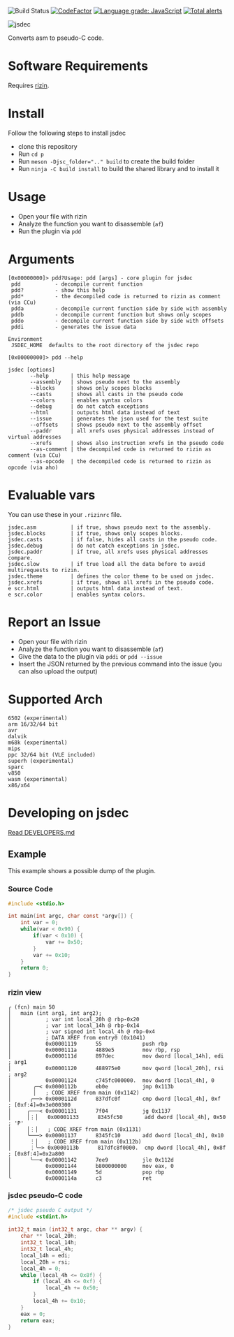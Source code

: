 ![Build Status](https://github.com/rizinorg/jsdec/workflows/continuous-tests/badge.svg)
[![CodeFactor](https://www.codefactor.io/repository/github/rizinorg/jsdec/badge)](https://www.codefactor.io/repository/github/rizinorg/jsdec)
[![Language grade: JavaScript](https://img.shields.io/lgtm/grade/javascript/g/rizinorg/jsdec.svg?logo=lgtm&logoWidth=18)](https://lgtm.com/projects/g/rizinorg/jsdec/context:javascript)
[![Total alerts](https://img.shields.io/lgtm/alerts/g/rizinorg/jsdec.svg?logo=lgtm&logoWidth=18)](https://lgtm.com/projects/g/rizinorg/jsdec/alerts/)

![jsdec](https://raw.githubusercontent.com/rizinorg/jsdec/master/.github/logo.png)

Converts asm to pseudo-C code.

# Software Requirements

Requires [rizin](https://github.com/rizinorg/rizin).

# Install

Follow the following steps to install jsdec
 - clone this repository
 - Run `cd p`
 - Run `meson -Djsc_folder=".." build` to create the build folder
 - Run `ninja -C build install` to build the shared library and to install it 

# Usage

* Open your file with rizin
* Analyze the function you want to disassemble (`af`)
* Run the plugin via `pdd`

# Arguments

```
[0x00000000]> pdd?Usage: pdd [args] - core plugin for jsdec
 pdd           - decompile current function
 pdd?          - show this help
 pdd*          - the decompiled code is returned to rizin as comment (via CCu)
 pdda          - decompile current function side by side with assembly
 pddb          - decompile current function but shows only scopes
 pddo          - decompile current function side by side with offsets
 pddi          - generates the issue data

Environment
 JSDEC_HOME  defaults to the root directory of the jsdec repo

[0x00000000]> pdd --help

jsdec [options]
       --help       | this help message
       --assembly   | shows pseudo next to the assembly
       --blocks     | shows only scopes blocks
       --casts      | shows all casts in the pseudo code
       --colors     | enables syntax colors
       --debug      | do not catch exceptions
       --html       | outputs html data instead of text
       --issue      | generates the json used for the test suite
       --offsets    | shows pseudo next to the assembly offset
       --paddr      | all xrefs uses physical addresses instead of virtual addresses
       --xrefs      | shows also instruction xrefs in the pseudo code
       --as-comment | the decompiled code is returned to rizin as comment (via CCu)
       --as-opcode  | the decompiled code is returned to rizin as opcode (via aho)
```

# Evaluable vars

You can use these in your `.rizinrc` file.

```
jsdec.asm           | if true, shows pseudo next to the assembly.
jsdec.blocks        | if true, shows only scopes blocks.
jsdec.casts         | if false, hides all casts in the pseudo code.
jsdec.debug         | do not catch exceptions in jsdec.
jsdec.paddr         | if true, all xrefs uses physical addresses compare.
jsdec.slow          | if true load all the data before to avoid multirequests to rizin.
jsdec.theme         | defines the color theme to be used on jsdec.
jsdec.xrefs         | if true, shows all xrefs in the pseudo code.
e scr.html          | outputs html data instead of text.
e scr.color         | enables syntax colors.
```

# Report an Issue

* Open your file with rizin
* Analyze the function you want to disassemble (`af`)
* Give the data to the plugin via `pddi` or `pdd --issue`
* Insert the JSON returned by the previous command into the issue (you can also upload the output)

# Supported Arch

    6502 (experimental)
    arm 16/32/64 bit
    avr
    dalvik
    m68k (experimental)
    mips
    ppc 32/64 bit (VLE included)
    superh (experimental)
    sparc
    v850
    wasm (experimental)
    x86/x64

# Developing on jsdec

[Read DEVELOPERS.md](https://github.com/rizinorg/jsdec/blob/master/DEVELOPERS.md)

## Example

This example shows a possible dump of the plugin.

### Source Code

```c
#include <stdio.h>

int main(int argc, char const *argv[]) {
    int var = 0;
    while(var < 0x90) {
        if(var < 0x10) {
            var += 0x50;
        }
        var += 0x10;
    }
    return 0;
}
```

### rizin view


```
╭ (fcn) main 50
│   main (int arg1, int arg2);
│           ; var int local_20h @ rbp-0x20
│           ; var int local_14h @ rbp-0x14
│           ; var signed int local_4h @ rbp-0x4
│           ; DATA XREF from entry0 (0x1041)
│           0x00001119      55             push rbp
│           0x0000111a      4889e5         mov rbp, rsp
│           0x0000111d      897dec         mov dword [local_14h], edi  ; arg1
│           0x00001120      488975e0       mov qword [local_20h], rsi  ; arg2
│           0x00001124      c745fc000000.  mov dword [local_4h], 0
│       ╭─< 0x0000112b      eb0e           jmp 0x113b
│       │   ; CODE XREF from main (0x1142)
│      ╭──> 0x0000112d      837dfc0f       cmp dword [local_4h], 0xf   ; [0xf:4]=0x3e000300
│     ╭───< 0x00001131      7f04           jg 0x1137
│     │⋮│   0x00001133      8345fc50       add dword [local_4h], 0x50  ; 'P'
│     │⋮│   ; CODE XREF from main (0x1131)
│     ╰───> 0x00001137      8345fc10       add dword [local_4h], 0x10
│      ⋮│   ; CODE XREF from main (0x112b)
│      ⋮╰─> 0x0000113b      817dfc8f0000.  cmp dword [local_4h], 0x8f  ; [0x8f:4]=0x2a800
│      ╰──< 0x00001142      7ee9           jle 0x112d
│           0x00001144      b800000000     mov eax, 0
│           0x00001149      5d             pop rbp
╰           0x0000114a      c3             ret
```

### jsdec pseudo-C code

```c
/* jsdec pseudo C output */
#include <stdint.h>
 
int32_t main (int32_t argc, char ** argv) {
    char ** local_20h;
    int32_t local_14h;
    int32_t local_4h;
    local_14h = edi;
    local_20h = rsi;
    local_4h = 0;
    while (local_4h <= 0x8f) {
        if (local_4h <= 0xf) {
            local_4h += 0x50;
        }
        local_4h += 0x10;
    }
    eax = 0;
    return eax;
}
```
